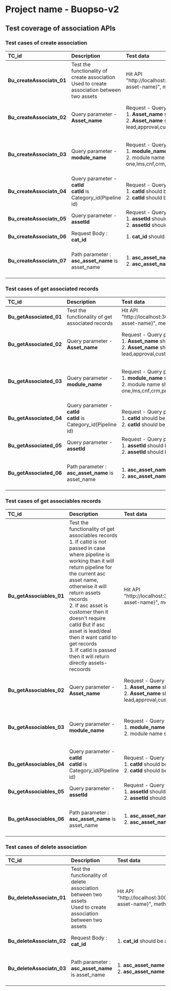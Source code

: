 # Project name - Buopso-v2
## Test coverage of association APIs

### Test cases of create association
TC_id|Description|Test data|Test step|
|:---|:----------|:--------|:--------|
|**Bu_createAssociatn_01**|Test the functionality of create association <br> Used to create association between two assets|Hit API "http://localhost:3000/fams/v2/associations/{asc-asset-name}",  method : "POST"||
|**Bu_createAssociatn_02**|Query parameter -**Asset_name**|Request - Query parameter -**Asset_name** <br> 1. **Asset_name** should be String and required. <br> 2. **Asset_name** should accept only lead,approval,customer,company,deal,task,meeting|1. pass the **Asset_name** as number/null data type. 2. Pass the **Asset_name** as blank to check required or not. <br> 3. pass the **Asset_name** except lead,approval,customercompany,deal,task,meeting|
|**Bu_createAssociatn_03**|Query parameter -**module_name**|Request - Query parameter -**module_name** <br> 1. **module_name** should be String and required <br> 2. module name should accept only one,lms,cnf,crm,pms|1. pass the **module_name** as number/null data type. <br> 2. Pass the module name blank to check required or not. <br> 3. pass the **module_name** except one,lms,cnf,crm,pms|
|**Bu_createAssociatn_04**|Query parameter -**catId** <br> **catId** is Category_id(Pipeline id)|Request - Query parameter -**catId**  <br> 1. **catId** should be String and required <br> 2. **catId** should be valid/correct|1. pass the **catId** as number/null data type. <br> 2. Pass the **catId** blank to check required or not. <br> 3. pass the invalid **catId**|
|**Bu_createAssociatn_05**|Query parameter -**assetId**|Request - Query parameter -**assetId** <br> 1. **assetId** should be String and required <br> 2. **assetId** should be valid/correct|1. pass the **assetId** as number/null data type. <br> 2. Pass the **assetId** blank to check required or not. <br> 3. pass the invalid **assetId**|
|**Bu_createAssociatn_06**|Request Body : **cat_id**|1. **cat_id** should be array[string]|1. Pass the **cat_id** as number/string/array[number]/null data type.|
|**Bu_createAssociatn_07**|Path parameter : **asc_asset_name** is asset_name|1. **asc_asset_name** should be string and required <br> 2. **asc_asset_name** should be valid asset_name|1. Pass the **asc_asset_name** as number/null data type. <br> 2. Pass **asc_asset_name** blank to check required or not <br> 3. Pass invalid **asc_asset_name**|

### Test cases of get associated records
TC_id|Description|Test data|Test step|
|:---|:----------|:--------|:--------|
|**Bu_getAssociated_01**|Test the functionality of get associated records|Hit API "http://localhost:3000/fams/v2/associations/{asc-asset-name}",  method : "GET"||
|**Bu_getAssociated_02**|Query parameter -**Asset_name**|Request - Query parameter -**Asset_name** <br> 1. **Asset_name** should be String and required. <br> 2. **Asset_name** should accept only lead,approval,customer,company,deal,task,meeting|1. pass the **Asset_name** as number/null data type. 2. Pass the **Asset_name** as blank to check required or not. <br> 3. pass the **Asset_name** except lead,approval,customercompany,deal,task,meeting|
|**Bu_getAssociated_03**|Query parameter -**module_name**|Request - Query parameter -**module_name** <br> 1. **module_name** should be String and required <br> 2. module name should accept only one,lms,cnf,crm,pms|1. pass the **module_name** as number/null data type. <br> 2. Pass the module name blank to check required or not. <br> 3. pass the **module_name** except one,lms,cnf,crm,pms|
|**Bu_getAssociated_04**|Query parameter -**catId** <br> **catId** is Category_id(Pipeline id)|Request - Query parameter -**catId**  <br> 1. **catId** should be String and required <br> 2. **catId** should be valid/correct|1. pass the **catId** as number/null data type. <br> 2. Pass the **catId** blank to check required or not. <br> 3. pass the invalid **catId**|
|**Bu_getAssociated_05**|Query parameter -**assetId**|Request - Query parameter -**assetId** <br> 1. **assetId** should be String and required <br> 2. **assetId** should be valid/correct|1. pass the **assetId** as number/null data type. <br> 2. Pass the **assetId** blank to check required or not. <br> 3. pass the invalid **assetId**
|**Bu_getAssociated_06**|Path parameter : **asc_asset_name** is asset_name|1. **asc_asset_name** should be string and required <br> 2. **asc_asset_name** should be valid asset_name|1. Pass the **asc_asset_name** as number/null data type. <br> 2. Pass **asc_asset_name** blank to check required or not <br> 3. Pass invalid **asc_asset_name**|

### Test cases of get associables records
TC_id|Description|Test data|Test step|
|:---|:----------|:--------|:--------|
|**Bu_getAssociables_01**|Test the functionality of get associables records <br> 1. If catId is not passed in case where pipeline is working than it will return pipeline for the current asc asset name, otherwise it will return assets records<br> 2. If asc asset is customer then it doesn't require catId But if asc asset is lead/deal then it want catId to get records<br> 3.  If catId is passed then it will return directly assets-recoords|Hit API "http://localhost:3000/fams/v2/associations/associables/{asc-asset-name}",  method : "GET"||
|**Bu_getAssociables_02**|Query parameter -**Asset_name**|Request - Query parameter -**Asset_name** <br> 1. **Asset_name** should be String and required. <br> 2. **Asset_name** should accept only lead,approval,customer,company,deal,task,meeting|1. pass the **Asset_name** as number/null data type. 2. Pass the **Asset_name** as blank to check required or not. <br> 3. pass the **Asset_name** except lead,approval,customercompany,deal,task,meeting|
|**Bu_getAssociables_03**|Query parameter -**module_name**|Request - Query parameter -**module_name** <br> 1. **module_name** should be String and required <br> 2. module name should accept only one,lms,cnf,crm,pms|1. pass the **module_name** as number/null data type. <br> 2. Pass the module name blank to check required or not. <br> 3. pass the **module_name** except one,lms,cnf,crm,pms|
|**Bu_getAssociables_04**|Query parameter -**catId** <br> **catId** is Category_id(Pipeline id)|Request - Query parameter -**catId**  <br> 1. **catId** should be String and required <br> 2. **catId** should be valid/correct|1. pass the **catId** as number/null data type. <br> 2. Pass the **catId** blank to check required or not. <br> 3. pass the invalid **catId**|
|**Bu_getAssociables_05**|Query parameter -**assetId**|Request - Query parameter -**assetId** <br> 1. **assetId** should be String and required <br> 2. **assetId** should be valid/correct|1. pass the **assetId** as number/null data type. <br> 2. Pass the **assetId** blank to check required or not. <br> 3. pass the invalid **assetId**
|**Bu_getAssociables_06**|Path parameter : **asc_asset_name** is asset_name|1. **asc_asset_name** should be string and required <br> 2. **asc_asset_name** should be valid asset_name|1. Pass the **asc_asset_name** as number/null data type. <br> 2. Pass **asc_asset_name** blank to check required or not <br> 3. Pass invalid **asc_asset_name**|

### Test cases of delete association
TC_id|Description|Test data|Test step|
|:---|:----------|:--------|:--------|
|**Bu_deleteAssociatn_01**|Test the functionality of delete association between two assets<br> Used to create association between two assets|Hit API "http://localhost:3000/fams/v2/associations/{asc-asset-name}",  method : "DELETE"||
|**Bu_deleteAssociatn_02**|Request Body : **cat_id**|1. **cat_id** should be array[string]|1. Pass the **cat_id** as number/string/array[number]/null data type.|
|**Bu_deleteAssociatn_03**|Path parameter : **asc_asset_name** is asset_name|1. **asc_asset_name** should be string and required <br> 2. **asc_asset_name** should be valid asset_name|1. Pass the **asc_asset_name** as number/null data type. <br> 2. Pass **asc_asset_name** blank to check required or not <br> 3. Pass invalid **asc_asset_name**|